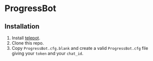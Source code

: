 # ProgressBot

## Installation

1. Install [telepot](http://telepot.readthedocs.io/en/latest/).
2. Clone this repo.
3. Copy `ProgressBot.cfg.blank` and create a valid `ProgressBot.cfg`
file giving your `token` and your `chat_id`.
